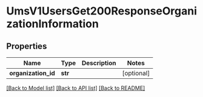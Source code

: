 # UmsV1UsersGet200ResponseOrganizationInformation

## Properties
Name | Type | Description | Notes
------------ | ------------- | ------------- | -------------
**organization_id** | **str** |  | [optional] 

[[Back to Model list]](../README.md#documentation-for-models) [[Back to API list]](../README.md#documentation-for-api-endpoints) [[Back to README]](../README.md)


